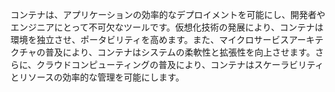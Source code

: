 コンテナは、アプリケーションの効率的なデプロイメントを可能にし、開発者やエンジニアにとって不可欠なツールです。仮想化技術の発展により、コンテナは環境を独立させ、ポータビリティを高めます。また、マイクロサービスアーキテクチャの普及により、コンテナはシステムの柔軟性と拡張性を向上させます。さらに、クラウドコンピューティングの普及により、コンテナはスケーラビリティとリソースの効率的な管理を可能にします。
